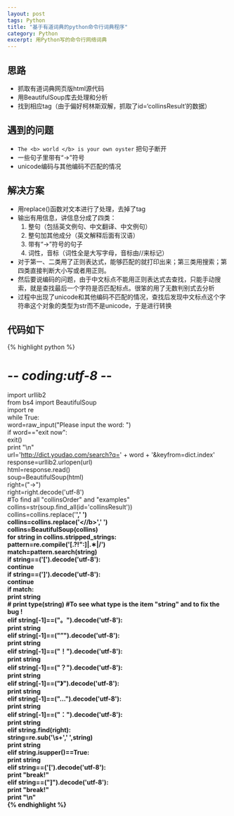 ```yaml
---
layout: post
tags: Python
title: "基于有道词典的python命令行词典程序"
category: Python
excerpt: 用Python写的命令行网络词典
---
```


## 思路

* 抓取有道词典网页版html源代码
* 用BeautifulSoup库去处理和分析
* 找到相应tag（由于偏好柯林斯双解，抓取了id=‘collinsResult’的数据）

## 遇到的问题

* `The <b> world </b> is your own oyster` 把句子断开
* 一些句子里带有“→”符号
* unicode编码与其他编码不匹配的情况

## 解决方案

* 用replace()函数对文本进行了处理，去掉了tag
* 输出有用信息，讲信息分成了四类：   
	1. 整句（包括英文例句、中文翻译、中文例句）  
	2. 整句加其他成分（英文解释后面有汉语）   
	3. 带有“→”符号的句子   
	4. 词性，音标（词性全是大写字母，音标由//来标记）   
* 对于第一、二类用了正则表达式，能够匹配的就打印出来；第三类用搜索；第四类直接判断大小写或者用正则。
* 然后要说编码的问题，由于中文标点不能用正则表达式去查找，只能手动搜索，就是查找最后一个字符是否匹配标点。很笨的用了无数判别式去分析
* 过程中出现了unicode和其他编码不匹配的情况，查找后发现中文标点这个字符串这个对象的类型为str而不是unicode，于是进行转换

## 代码如下

{% highlight python %}
 # -*- coding:utf-8 -*-     
import urllib2  
from bs4 import BeautifulSoup  
import re  
while True:  
    word=raw_input("Please input the word: ")  
    if word=="exit now":  
        exit()  
    print "\n"  
    url='http://dict.youdao.com/search?q=' + word + '&keyfrom=dict.index'  
    response=urllib2.urlopen(url)  
    html=response.read()  
    soup=BeautifulSoup(html)  
    right=("→")  
    right=right.decode('utf-8')  
    #To find all "collinsOrder" and "examples"  
    collins=str(soup.find_all(id='collinsResult'))  
    collins=collins.replace('<b>',' ')  
    collins=collins.replace('<//b>',' ')  
    collins=BeautifulSoup(collins)  
    for string in collins.stripped_strings:  
        pattern=re.compile('[\.\?!":]|.∗|\/')  
        match=pattern.search(string)  
        if string==('[').decode('utf-8'):  
            continue  
        if string==(']').decode('utf-8'):  
            continue  
        if match:  
            print string  
    #       print type(string)   #To see what type is the item "string" and to fix the bug !  
        elif string[-1]==("。").decode('utf-8'):  
            print string  
        elif string[-1]==("”").decode('utf-8'):  
            print string  
        elif string[-1]==("！").decode('utf-8'):  
            print string  
        elif string[-1]==("？").decode('utf-8'):  
            print string  
        elif string[-1]==("》").decode('utf-8'):  
            print string  
        elif string[-1]==("…").decode('utf-8'):  
            print string  
        elif string[-1]==("：").decode('utf-8'):  
            print string  
        elif string.find(right):  
            string=re.sub('\s+',' ',string)  
            print string          
        elif  string.isupper()==True:  
            print string  
        elif string==('[').decode('utf-8'):  
            print "break!"  
        elif string==("]").decode('utf-8'):  
            print "break!"  
    print "\n"  
{% endhighlight %}